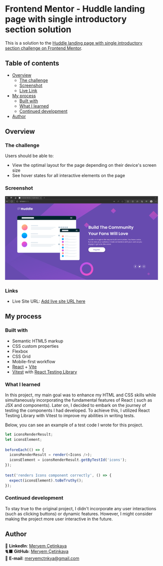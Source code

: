# Frontend Mentor - Huddle landing page with single introductory section solution

This is a solution to the [Huddle landing page with single introductory section challenge on Frontend Mentor](https://www.frontendmentor.io/challenges/huddle-landing-page-with-a-single-introductory-section-B_2Wvxgi0).

## Table of contents

- [Overview](#overview)
  - [The challenge](#the-challenge)
  - [Screenshot](#screenshot)
  - [Live Link](#links)
- [My process](#my-process)
  - [Built with](#built-with)
  - [What I learned](#what-i-learned)
  - [Continued development](#continued-development)
- [Author](#author)

## Overview

### The challenge

Users should be able to:

- View the optimal layout for the page depending on their device's screen size
- See hover states for all interactive elements on the page

### Screenshot

![](./src/assets/screenshot.png)

### Links

- Live Site URL: [Add live site URL here](https://your-live-site-url.com)

## My process

### Built with

- Semantic HTML5 markup
- CSS custom properties
- Flexbox
- CSS Grid
- Mobile-first workflow
- [React](https://reactjs.org/) + [Vite](https://vitejs.dev/)
- [Vitest](https://vitest.dev/) with [React Testing Library](https://testing-library.com/)

### What I learned

In this project, my main goal was to enhance my HTML and CSS skills while simultaneously incorporating the fundamental features of React ( such as JSX and components). Later on, I decided to embark on the journey of testing the components I had developed. To achieve this, I utilized React Testing Library with Vitest to improve my abilities in writing tests.

Below, you can see an example of a test code I wrote for this project.

```javascript
let iconsRenderResult;
let iconsElement;

beforeEach(() => {
  iconsRenderResult = render(<Icons />);
  iconsElement = iconsRenderResult.getByTestId('icons');
});

test('renders Icons component correctly', () => {
  expect(iconsElement).toBeTruthy();
});
```

### Continued development

To stay true to the original project, I didn't incorporate any user interactions (such as clicking buttons) or dynamic features. However, I might consider making the project more user interactive in the future.

## Author

💼 **LinkedIn**: <a title="Meryem Çetinkaya | LinkedIn" href="https://www.linkedin.com/in/meryem-cetinkaya/" target="_blank">Meryem Çetinkaya</a><br/>
🐈‍⬛ **GitHub**: <a title="Meryem Çetinkaya | GitHub" href="https://github.com/meryemctnky" target="_blank">Meryem Çetinkaya</a><br/>
📩 **E-mail**: <a title="meryemctnkya@gmail.com" href="mailto:meryemctnkya@gmail.com" target="_blank">meryemctnkya@gmail.com</a><br/><br/>

